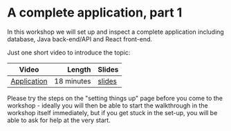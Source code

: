 # A complete application, part 1

In this workshop we will set up and inspect a complete application including database, Java back-end/API and React front-end.

Just one short video to introduce the topic:

| Video | Length | Slides |
|-------|-------:|--------|
| [Application](https://web.microsoftstream.com/video/3b4968c8-5cb9-457d-80cf-cf5b1fe4b2c0) | 18 minutes | [slides](https://uob.sharepoint.com/:b:/r/teams/UnitTeams-COMS10012-2021-22-TB-2-A/Shared%20Documents/Documents/Application.pdf) |

Please try the steps on the "setting things up" page before you come to the workshop - ideally you will then be able to start the walkthrough in the workshop itself immediately, but if you get stuck in the set-up, you will be able to ask for help at the very start.
